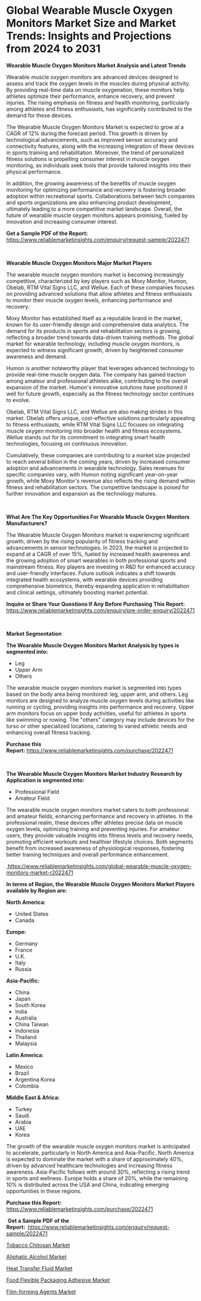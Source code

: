 <p><h1>Global Wearable Muscle Oxygen Monitors Market Size and Market Trends: Insights and Projections from 2024 to 2031</h1></p><p><strong>Wearable Muscle Oxygen Monitors Market Analysis and Latest Trends</strong></p>
<p><p>Wearable muscle oxygen monitors are advanced devices designed to assess and track the oxygen levels in the muscles during physical activity. By providing real-time data on muscle oxygenation, these monitors help athletes optimize their performance, enhance recovery, and prevent injuries. The rising emphasis on fitness and health monitoring, particularly among athletes and fitness enthusiasts, has significantly contributed to the demand for these devices.</p><p>The Wearable Muscle Oxygen Monitors Market is expected to grow at a CAGR of 12% during the forecast period. This growth is driven by technological advancements, such as improved sensor accuracy and connectivity features, along with the increasing integration of these devices in sports training and rehabilitation. Moreover, the trend of personalized fitness solutions is propelling consumer interest in muscle oxygen monitoring, as individuals seek tools that provide tailored insights into their physical performance.</p><p>In addition, the growing awareness of the benefits of muscle oxygen monitoring for optimizing performance and recovery is fostering broader adoption within recreational sports. Collaborations between tech companies and sports organizations are also enhancing product development, ultimately leading to a more competitive market landscape. Overall, the future of wearable muscle oxygen monitors appears promising, fueled by innovation and increasing consumer interest.</p></p>
<p><strong>Get a Sample PDF of the Report:&nbsp;</strong> <a href="https://www.reliablemarketinsights.com/enquiry/request-sample/2022471?utm_campaign=1197&utm_medium=2&utm_source=Github&utm_content=ia&utm_term=28102024&utm_id=wearable-muscle-oxygen-monitors">https://www.reliablemarketinsights.com/enquiry/request-sample/2022471</a></p>
<p>&nbsp;</p>
<p><strong>Wearable Muscle Oxygen Monitors Major Market Players</strong></p>
<p><p>The wearable muscle oxygen monitors market is becoming increasingly competitive, characterized by key players such as Moxy Monitor, Humon, Obelab, RTM Vital Signs LLC, and Wellue. Each of these companies focuses on providing advanced solutions that allow athletes and fitness enthusiasts to monitor their muscle oxygen levels, enhancing performance and recovery.</p><p>Moxy Monitor has established itself as a reputable brand in the market, known for its user-friendly design and comprehensive data analytics. The demand for its products in sports and rehabilitation sectors is growing, reflecting a broader trend towards data-driven training methods. The global market for wearable technology, including muscle oxygen monitors, is expected to witness significant growth, driven by heightened consumer awareness and demand.</p><p>Humon is another noteworthy player that leverages advanced technology to provide real-time muscle oxygen data. The company has gained traction among amateur and professional athletes alike, contributing to the overall expansion of the market. Humon's innovative solutions have positioned it well for future growth, especially as the fitness technology sector continues to evolve.</p><p>Obelab, RTM Vital Signs LLC, and Wellue are also making strides in this market. Obelab offers unique, cost-effective solutions particularly appealing to fitness enthusiasts, while RTM Vital Signs LLC focuses on integrating muscle oxygen monitoring into broader health and fitness ecosystems. Wellue stands out for its commitment to integrating smart health technologies, focusing on continuous innovation.</p><p>Cumulatively, these companies are contributing to a market size projected to reach several billion in the coming years, driven by increased consumer adoption and advancements in wearable technology. Sales revenues for specific companies vary, with Humon noting significant year-on-year growth, while Moxy Monitor's revenue also reflects the rising demand within fitness and rehabilitation sectors. The competitive landscape is poised for further innovation and expansion as the technology matures.</p></p>
<p>&nbsp;</p>
<p><strong>What Are The Key Opportunities For Wearable Muscle Oxygen Monitors Manufacturers?</strong></p>
<p><p>The Wearable Muscle Oxygen Monitors market is experiencing significant growth, driven by the rising popularity of fitness tracking and advancements in sensor technologies. In 2023, the market is projected to expand at a CAGR of over 15%, fueled by increased health awareness and the growing adoption of smart wearables in both professional sports and mainstream fitness. Key players are investing in R&D for enhanced accuracy and user-friendly interfaces. Future outlook indicates a shift towards integrated health ecosystems, with wearable devices providing comprehensive biometrics, thereby expanding application in rehabilitation and clinical settings, ultimately boosting market potential.</p></p>
<p><strong>Inquire or Share Your Questions If Any Before Purchasing This Report:</strong> <a href="https://www.reliablemarketinsights.com/enquiry/pre-order-enquiry/2022471?utm_campaign=1197&utm_medium=2&utm_source=Github&utm_content=ia&utm_term=28102024&utm_id=wearable-muscle-oxygen-monitors">https://www.reliablemarketinsights.com/enquiry/pre-order-enquiry/2022471</a></p>
<p>&nbsp;</p>
<p><strong>Market Segmentation</strong></p>
<p><strong>The Wearable Muscle Oxygen Monitors Market Analysis by types is segmented into:</strong></p>
<p><ul><li>Leg</li><li>Upper Arm</li><li>Others</li></ul></p>
<p><p>The wearable muscle oxygen monitors market is segmented into types based on the body area being monitored: leg, upper arm, and others. Leg monitors are designed to analyze muscle oxygen levels during activities like running or cycling, providing insights into performance and recovery. Upper arm monitors focus on upper body activities, useful for athletes in sports like swimming or rowing. The "others" category may include devices for the torso or other specialized locations, catering to varied athletic needs and enhancing overall fitness tracking.</p></p>
<p><strong>Purchase this Report:&nbsp;</strong><a href="https://www.reliablemarketinsights.com/purchase/2022471?utm_campaign=1197&utm_medium=2&utm_source=Github&utm_content=ia&utm_term=28102024&utm_id=wearable-muscle-oxygen-monitors">https://www.reliablemarketinsights.com/purchase/2022471</a></p>
<p>&nbsp;</p>
<p><strong>The Wearable Muscle Oxygen Monitors Market Industry Research by Application is segmented into:</strong></p>
<p><ul><li>Professional Field</li><li>Amateur Field</li></ul></p>
<p><p>The wearable muscle oxygen monitors market caters to both professional and amateur fields, enhancing performance and recovery in athletes. In the professional realm, these devices offer athletes precise data on muscle oxygen levels, optimizing training and preventing injuries. For amateur users, they provide valuable insights into fitness levels and recovery needs, promoting efficient workouts and healthier lifestyle choices. Both segments benefit from increased awareness of physiological responses, fostering better training techniques and overall performance enhancement.</p></p>
<p><a href="https://www.reliablemarketinsights.com/global-wearable-muscle-oxygen-monitors-market-r2022471?utm_campaign=1197&utm_medium=2&utm_source=Github&utm_content=ia&utm_term=28102024&utm_id=wearable-muscle-oxygen-monitors">&nbsp;https://www.reliablemarketinsights.com/global-wearable-muscle-oxygen-monitors-market-r2022471</a></p>
<p><strong>In terms of Region, the Wearable Muscle Oxygen Monitors Market Players available by Region are:</strong></p>
<p>
    <p> <strong> North America: </strong>
        <ul>
            <li>United States</li>
            <li>Canada</li>
        </ul>
        </p> 
    <p> <strong> Europe: </strong>
        <ul>
            <li>Germany</li>
            <li>France</li>
            <li>U.K.</li>
            <li>Italy</li>
            <li>Russia</li>
        </ul>
        </p> 
    <p> <strong> Asia-Pacific: </strong>
        <ul>
            <li>China</li>
            <li>Japan</li>
            <li>South Korea</li>
            <li>India</li>
            <li>Australia</li>
            <li>China Taiwan</li>
            <li>Indonesia</li>
            <li>Thailand</li>
            <li>Malaysia</li>
        </ul>
        </p> 
    <p> <strong> Latin America: </strong>
        <ul>
            <li>Mexico</li>
            <li>Brazil</li>
            <li>Argentina Korea</li>
            <li>Colombia</li>
        </ul>
        </p> 
    <p> <strong> Middle East & Africa: </strong>
        <ul>
            <li>Turkey</li>
            <li>Saudi</li>
            <li>Arabia</li>
            <li>UAE</li>
            <li>Korea</li>
        </ul>
    </p>
    </p>
<p><p>The growth of the wearable muscle oxygen monitors market is anticipated to accelerate, particularly in North America and Asia-Pacific. North America is expected to dominate the market with a share of approximately 40%, driven by advanced healthcare technologies and increasing fitness awareness. Asia-Pacific follows with around 30%, reflecting a rising trend in sports and wellness. Europe holds a share of 20%, while the remaining 10% is distributed across the USA and China, indicating emerging opportunities in these regions.</p></p>
<p><strong>Purchase this Report: </strong><a href="https://www.reliablemarketinsights.com/purchase/2022471?utm_campaign=1197&utm_medium=2&utm_source=Github&utm_content=ia&utm_term=28102024&utm_id=wearable-muscle-oxygen-monitors">https://www.reliablemarketinsights.com/purchase/2022471</a></p>
<p>&nbsp;<strong>Get a Sample PDF of the Report:&nbsp;&nbsp;</strong><a href="https://www.reliablemarketinsights.com/enquiry/request-sample/2022471?utm_campaign=1197&utm_medium=2&utm_source=Github&utm_content=ia&utm_term=28102024&utm_id=wearable-muscle-oxygen-monitors">https://www.reliablemarketinsights.com/enquiry/request-sample/2022471</a></p>
<p><strong></strong></p>
<p><p><a href="https://www.linkedin.com/pulse/global-tobacco-chitosan-market-status-2024-2031-forecast-jv38c?utm_campaign=1197&utm_medium=2&utm_source=Github&utm_content=ia&utm_term=28102024&utm_id=wearable-muscle-oxygen-monitors">Tobacco Chitosan Market</a></p><p><a href="https://www.linkedin.com/pulse/aliphatic-alcohol-market-emerging-trends-future-prospects-period-lqyec?utm_campaign=1197&utm_medium=2&utm_source=Github&utm_content=ia&utm_term=28102024&utm_id=wearable-muscle-oxygen-monitors">Aliphatic Alcohol Market</a></p><p><a href="https://www.linkedin.com/pulse/exploring-heat-transfer-fluid-market-strategic-insights-growth-ls4se?utm_campaign=1197&utm_medium=2&utm_source=Github&utm_content=ia&utm_term=28102024&utm_id=wearable-muscle-oxygen-monitors">Heat Transfer Fluid Market</a></p><p><a href="https://www.linkedin.com/pulse/opportunities-challenges-food-flexible-packaging-adhesive-ce41c?utm_campaign=1197&utm_medium=2&utm_source=Github&utm_content=ia&utm_term=28102024&utm_id=wearable-muscle-oxygen-monitors">Food Flexible Packaging Adhesive Market</a></p><p><a href="https://www.linkedin.com/pulse/film-forming-agents-market-emerging-trends-future-prospects-mqyec?utm_campaign=1197&utm_medium=2&utm_source=Github&utm_content=ia&utm_term=28102024&utm_id=wearable-muscle-oxygen-monitors">Film-forming Agents Market</a></p></p>